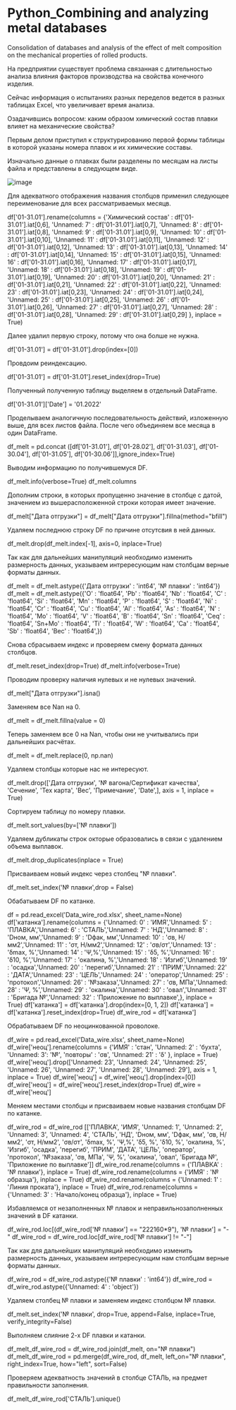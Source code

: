 # Python_Combining and analyzing metal databases
 Consolidation of databases and analysis of the effect of melt composition on the mechanical properties of rolled products.

На предприятии существует проблема связанная с длительностью анализа влияния факторов производства на свойства конечного изделия.

Сейчас информация о испытаниях разных переделов ведется в разных таблицах Excel, что увеличивает время анализа.

Озадачившись вопросом: каким образом химический состав плавки влияет на механические свойства? 

Первым делом приступил к структурированию первой формы таблицы в которой указаны номера плавок и их химические составы.

Изначально данные о плавках были разделены по месяцам на листы файла и представлены в следующем виде.

![image](https://user-images.githubusercontent.com/35117005/192804766-1bb3fdb9-3c74-4a48-84e9-b79381229fea.png)

Для адекватного отображения названия столбцов применил следующее переименование для всех рассматриваемых месяцв.

df['01-31.01'].rename(columns = {'Химический состав' : df['01-31.01'].iat[0,6], 
                                 'Unnamed: 7' : df['01-31.01'].iat[0,7], 
                                 'Unnamed: 8' : df['01-31.01'].iat[0,8], 
                                 'Unnamed: 9' : df['01-31.01'].iat[0,9],
                                 'Unnamed: 10' : df['01-31.01'].iat[0,10],
                                 'Unnamed: 11' : df['01-31.01'].iat[0,11],
                                 'Unnamed: 12' : df['01-31.01'].iat[0,12],
                                 'Unnamed: 13' : df['01-31.01'].iat[0,13],
                                 'Unnamed: 14' : df['01-31.01'].iat[0,14],
                                 'Unnamed: 15' : df['01-31.01'].iat[0,15],
                                 'Unnamed: 16' : df['01-31.01'].iat[0,16],
                                 'Unnamed: 17' : df['01-31.01'].iat[0,17],
                                 'Unnamed: 18' : df['01-31.01'].iat[0,18],
                                 'Unnamed: 19' : df['01-31.01'].iat[0,19],
                                 'Unnamed: 20' : df['01-31.01'].iat[0,20],
                                 'Unnamed: 21' : df['01-31.01'].iat[0,21],
                                 'Unnamed: 22' : df['01-31.01'].iat[0,22],
                                 'Unnamed: 23' : df['01-31.01'].iat[0,23],
                                 'Unnamed: 24' : df['01-31.01'].iat[0,24],
                                 'Unnamed: 25' : df['01-31.01'].iat[0,25],
                                 'Unnamed: 26' : df['01-31.01'].iat[0,26],
                                 'Unnamed: 27' : df['01-31.01'].iat[0,27],
                                 'Unnamed: 28' : df['01-31.01'].iat[0,28],
                                 'Unnamed: 29' : df['01-31.01'].iat[0,29]
                                }, inplace = True)

Далее удалил первую строку, потому что она болше не нужна.

df['01-31.01'] = df['01-31.01'].drop(index=[0])

Провдоим реиндексацию.

df['01-31.01'] = df['01-31.01'].reset_index(drop=True)

Полученный полученную таблицу выделяем в отдельный DataFrame.

df['01-31.01']['Date'] = '01.2022'

 Проделываем аналогичную последовательность действий, изложенную выше, для всех листов файла. После чего объединяем все месяца в один DataFrame.
 
df_melt = pd.concat ([df['01-31.01'], df['01-28.02'], df['01-31.03'], df['01-30.04'], df['01-31.05'], df['01-30.06']],ignore_index=True)

Выводим информацию по получившемуся DF.

df_melt.info(verbose=True)
df_melt.columns

Дополним строки, в которых пропущенно значение в столбце с датой, значением из вышерасположенной строки которая имеет значение.

df_melt["Дата отгрузки"] = df_melt["Дата отгрузки"].fillna(method="bfill")

Удаляем последнюю строку DF по причине отсутсвия в ней данных.

df_melt.drop(df_melt.index[-1], axis=0, inplace=True)

Так как для дальнейших манипуляций необходимо изменить размерность данных, указываем интрересующим нам столбцам верные форматы данных.

df_melt = df_melt.astype({'Дата отгрузки' : 'int64', '№ плавки' : 'int64'})
df_melt = df_melt.astype({'O' : 'float64', 'Pb' : 'float64', 'Nb' : 'float64', 'C' : 'float64', 'Si' : 'float64', 'Mn' : 'float64', 'P' : 'float64', 'S' : 'float64',
       'Ni' : 'float64', 'Cr' : 'float64', 'Cu' : 'float64', 'Al' : 'float64', 'As' : 'float64', 'N' : 'float64', 'Mo' : 'float64', 'V' : 'float64', 'B' : 'float64', 'Sn' : 'float64', 'Ceq' : 'float64', 'Sn+Mo' : 'float64',
       'Ti' : 'float64', 'W' : 'float64', 'Ca' : 'float64', 'Sb' : 'float64', 'Вес' : 'float64',})
       
Снова сбрасываем индекс и проверяем смену формата данных столбцов.

df_melt.reset_index(drop=True)
df_melt.info(verbose=True)

Проводим проверку наличия нулевых и не нулевых значений.

df_melt["Дата отгрузки"].isna()

Заменяем все Nan на 0.

df_melt = df_melt.fillna(value = 0)

Теперь заменяем все 0 на Nan, чтобы они не учитывались при дальнейших расчётах.

df_melt = df_melt.replace(0, np.nan)

Удаляем столбцы которые нас не интересуют.

df_melt.drop(['Дата отгрузки', '№ вагона/Сертификат качества', 'Сечение',
              'Тех карта', 'Вес', 'Примечание', 'Date',], axis = 1, inplace = True)

Сортируем таблицу по номеру плавки.

df_melt.sort_values(by=['№ плавки'])

Удаляем дубликаты строк окторые образовались в связи с удалением объема выплавок.

df_melt.drop_duplicates(inplace = True)

Присваиваем новый индекс через столбец "№ плавки".

df_melt.set_index('№ плавки',drop = False)

Обабатываем DF по катанке.

df = pd.read_excel('Data_wire_rod.xlsx', sheet_name=None)
df['катанка'].rename(columns = {'Unnamed: 0' : 'ИМЯ','Unnamed: 5' : 'ПЛАВКА','Unnamed: 6' : 'СТАЛЬ','Unnamed: 7' : 'НД','Unnamed: 8' : 'Dном, мм','Unnamed: 9' : 'Dфак, мм','Unnamed: 10' : 'σв, Н/мм2','Unnamed: 11' : 'σт, Н/мм2','Unnamed: 12' : 'σв/σт','Unnamed: 13' : 'δmax, %','Unnamed: 14' : 'Ψ,%','Unnamed: 15' : 'δ5, %','Unnamed: 16' : 'δ10, %','Unnamed: 17' : 'окалина, %','Unnamed: 18' : 'Изгиб','Unnamed: 19' : 'осадка','Unnamed: 20' : 'перегиб','Unnamed: 21' : 'ПРИМ','Unnamed: 22' : 'ДАТА','Unnamed: 23' : 'ЦЕЛЬ','Unnamed: 24' : 'оператор','Unnamed: 25' : 'протокол','Unnamed: 26' : '№заказа','Unnamed: 27' : 'σв, МПа','Unnamed: 28' : 'Ψ, %','Unnamed: 29' : 'окалина','Unnamed: 30' : 'овал','Unnamed: 31' : 'Бригада №','Unnamed: 32' : 'Приложение по выплавке',}, inplace = True)
df['катанка'] = df['катанка'].drop(index=[0, 1, 2])
df['катанка'] = df['катанка'].reset_index(drop=True)
df_wire_rod = df['катанка']

Обрабатываем DF по неоцинкованной проволоке.

df_wire = pd.read_excel('Data_wire.xlsx', sheet_name=None)
df_wire['неоц'].rename(columns = {'ИМЯ' : 'стан', 'Unnamed: 2' : 'бухта', 'Unnamed: 3': '№', 'повторы' : 'σв', 'Unnamed: 21' : 'δ' }, inplace = True)
df_wire['неоц'].drop(['Unnamed: 23', 'Unnamed: 24', 'Unnamed: 25', 'Unnamed: 26', 'Unnamed: 27', 'Unnamed: 28', 'Unnamed: 29'], axis = 1, inplace = True)
df_wire['неоц'] = df_wire['неоц'].drop(index=[0])
df_wire['неоц'] = df_wire['неоц'].reset_index(drop=True)
df_wire = df_wire['неоц']

Меняем местами столбцы и присваиваем новые названия столбцам DF по катанке.

df_wire_rod = df_wire_rod [['ПЛАВКА', 'ИМЯ', 'Unnamed: 1', 'Unnamed: 2', 'Unnamed: 3', 'Unnamed: 4', 'СТАЛЬ', 'НД', 'Dном, мм', 'Dфак, мм', 'σв, Н/мм2', 'σт, Н/мм2',
       'σв/σт', 'δmax, %', 'Ψ,%', 'δ5, %', 'δ10, %', 'окалина, %', 'Изгиб',
       'осадка', 'перегиб', 'ПРИМ', 'ДАТА', 'ЦЕЛЬ', 'оператор', 'протокол',
       '№заказа', 'σв, МПа', 'Ψ, %', 'окалина', 'овал', 'Бригада №',
       'Приложение по выплавке']]
df_wire_rod.rename(columns = {'ПЛАВКА' : '№ плавки'}, inplace = True)
df_wire_rod.rename(columns = {'ИМЯ' : '№ образца'}, inplace = True)
df_wire_rod.rename(columns = {'Unnamed: 1' : 'Линия проката'}, inplace = True)
df_wire_rod.rename(columns = {'Unnamed: 3' : 'Начало/конец образца'}, inplace = True)

Избавляемся от незаполненных № плавок и неправильнозаполненных значений в DF катанки.

df_wire_rod.loc[(df_wire_rod['№ плавки'] == "222160*9"), '№ плавки'] = "-"
df_wire_rod = df_wire_rod.loc[df_wire_rod['№ плавки'] != "-"]

Так как для дальнейших манипуляций необходимо изменить размерность данных, указываем интрересующим нам столбцам верные форматы данных.

df_wire_rod = df_wire_rod.astype({'№ плавки' : 'int64'})
df_wire_rod = df_wire_rod.astype({'Unnamed: 4' : 'object'})

Удаляем столбец № плавки и заменяем индекс столбцом № плавки.

df_melt.set_index('№ плавки', drop=True, append=False, inplace=True, verify_integrity=False)

Выполняем слияние 2-х DF плавки и катанки.

df_melt_df_wire_rod = df_wire_rod.join(df_melt, on="№ плавки")
df_melt_df_wire_rod = pd.merge(df_wire_rod, df_melt, left_on="№ плавки", right_index=True, how="left", sort=False)

Проверяем адекватность значений в столбце СТАЛЬ, на предмет правильности заполнения.

df_melt_df_wire_rod['СТАЛЬ'].unique()
